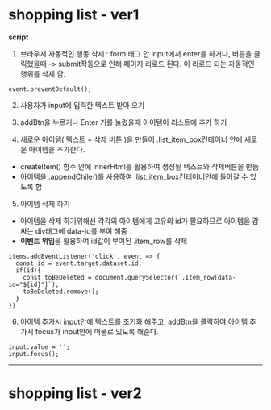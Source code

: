 # shopping list - ver1 
**script**
1. 브라우저 자동적인 행동 삭제 
: form 태그 안 input에서 enter를 하거나, 버튼을 클릭했을때 -> submit작동으로 인해 페이지 리로드 된다. 
이 리로드 되는 자동적인 행위를 삭제 함. 
```
event.preventDefault(); 
```

2. 사용자가 input에 입력한 텍스트 받아 오기 

3. addBtn을 누르거나 Enter 키를 눌렀을때 아이템이 리스트에 추가 하기 

4. 새로운 아이템( 텍스트 + 삭제 버튼 )을 만들어 .list_item_box컨테이너 안에 새로운 아이템을 추가한다. 
- createItem() 함수 안에 innerHtml를 활용하여 생성될 텍스트와 삭제버튼을 만듦
- 아이템을 .appendChile()를 사용하여 .list_item_box컨테이너안에 들어갈 수 있도록 함

5. 아이템 삭제 하기
- 아이템을 삭제 하기위해선 각각의 아이템에게 고유의 id가 필요하므로 아이템을 감싸는 div태그에 data-id를 부여 해줌
- **이벤트 위임**을 활용하여 id값이 부여된 .item_row를 삭제 
```
items.addEventListener('click', event => {
  const id = event.target.dataset.id;
  if(id){
    const toBeDeleted = document.querySelector(`.item_row[data-id="${id}"]`);
    toBeDeleted.remove();
  }
})
```

6. 아이템 추가시 input안에 텍스트를 초기화 해주고, 
 addBtn을 클릭하여 아이템 추가시 focus가 input안에 머물로 있도록 해준다. 
```
input.value = '';
input.focus();
```
___

# shopping list - ver2 